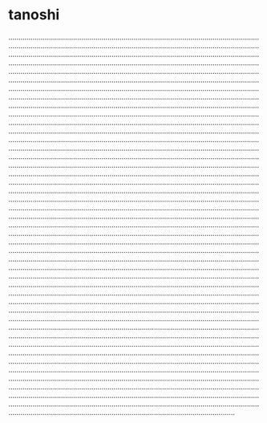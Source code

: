 # tanoshi

................................................................................................................................................................................................................................................................................................................................................................................................................................................................................................................................................................................................................................................................................................................................................................................................................................................................................................................................................................................................................................................................................................................................................................................................................................................................................................................................................................................................................................................................................................................................................................................................................................................................................................................................................................................................................................................................................................................................................................................................................................................................................................................................................................................................................................................................................................................................................................................................................................................................................................................................................................................................................................................................................................................................................................................................................................................................................................................................................................................................................................................................................................................................................................................................................................................................................................................................................................................................................................................................................................................................................................................................................................................................................................................................................................................................................................................................................................................................................................................................................................................................................................................................................................................................................................................................................................................................................................................................................................................................................................................................................................................................................................................................................................................................................................................................................................................................................................................................................................................................................................................................................................................................................................................................................................................................................................................................................................................................................................................................................................................................................................................................................................................................................................................................................................................................
